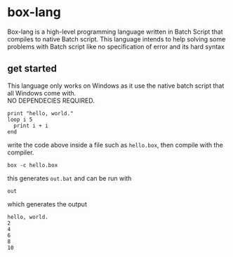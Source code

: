 # box-lang
Box-lang is a high-level programming language written in Batch Script that compiles to native Batch script. This language intends to help solving some problems with Batch script like no specification of error and its hard syntax

## get started
This language only works on Windows as it use the native batch script that all Windows come with.  
NO DEPENDECIES REQUIRED.    

```
print "hello, world."
loop i 5
  print i + i
end
```  
  
write the code above inside a file such as `hello.box`, then compile with the compiler.  
  
```
box -c hello.box
```
  
this generates `out.bat` and can be run with
  
```
out
```
  
which generates the output  
  
```
hello, world.
2
4
6
8
10
```
